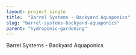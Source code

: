 ```yaml
---
layout: project_single
title:  "Barrel Systems - Backyard Aquaponics"
slug: "barrel-systems-backyard-aquaponics"
parent: "hydroponic-gardening"
---
```

Barrel Systems - Backyard Aquaponics
